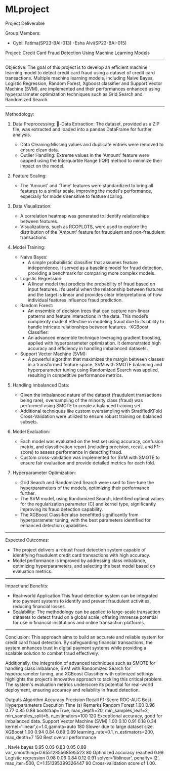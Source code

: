 # MLproject



Project Deliverable

Group Members:
- Cybil Fatima(SP23-BAI-013)
-Esha Alvi(SP23-BAI-015)

Project: Credit Card Fraud Detection Using Machine Learning Models

---

Objective:
The goal of this project is to develop an efficient machine learning model to detect credit card fraud using a dataset of credit card transactions. Multiple machine learning models, including Naive Bayes, Logistic Regression, Random Forest, Xgboost classifier and Support Vector Machine (SVM), are implemented and their performances enhanced using hyperparameter optimization techniques such as Grid Search and Randomized Search.

---

Methodology:

1. Data Preprocessing:
-Data Extraction: The dataset, provided as a ZIP file, was extracted and loaded    into a pandas DataFrame for further analysis.
   - Data Cleaning:Missing values and duplicate entries were removed to ensure clean data.
   - Outlier Handling: Extreme values in the 'Amount' feature were capped using the Interquartile Range (IQR) method to minimize their impact on the model.

2. Feature Scaling:
   - The 'Amount' and 'Time' features were standardized to bring all features to a similar scale, improving the model's performance, especially for models sensitive to feature scaling.

3. Data Visualization:
   - A correlation heatmap was generated to identify relationships between features.
   - Visualizations, such as RCOPLOTS, were used to explore the distribution of the 'Amount' feature for fraudulent and non-fraudulent transactions.

4. Model Training:
   - Naive Bayes:
     - A simple probabilistic classifier that assumes feature independence. It served as a baseline model for fraud detection, providing a benchmark for comparing more complex models.
   - Logistic Regression:
     - A linear model that predicts the probability of fraud based on input features. It’s useful when the relationship between features and the target is linear and provides clear interpretations of how individual features influence fraud prediction.
   - Random Forest:
     - An ensemble of decision trees that can capture non-linear patterns and feature interactions in the data. This model’s complexity made it effective in modeling fraud due to its ability to handle intricate relationships between features.
   -XGBoost Classifier:
     - An advanced ensemble technique leveraging gradient boosting, applied with hyperparameter optimization. It demonstrated high accuracy and efficiency in handling imbalanced datasets.
   - Support Vector Machine (SVM):
     - A powerful algorithm that maximizes the margin between classes in a transformed feature space. SVM with SMOTE balancing and hyperparameter tuning using Randomized Search was applied, resulting in competitive performance metrics.

5. Handling Imbalanced Data:
   - Given the imbalanced nature of the dataset (fraudulent transactions being rare), oversampling of the minority class (fraud) was performed using SMOTE to create a balanced training set.
   - Additional techniques like custom oversampling with StratifiedKFold Cross-Validation were utilized to ensure robust training on balanced subsets.

6. Model Evaluation:
   - Each model was evaluated on the test set using accuracy, confusion matrix, and classification report (including precision, recall, and F1-score) to assess performance in detecting fraud.
   - Custom cross-validation was implemented for SVM with SMOTE to ensure fair evaluation and provide detailed metrics for each fold.

7. Hyperparameter Optimization:
   - Grid Search and Randomized Search were used to fine-tune the hyperparameters of the models, optimizing their performance further.
   - The SVM model, using Randomized Search, identified optimal values for the regularization parameter (C) and kernel type, significantly improving its fraud detection capability.
   - The XGBoost Classifier also benefitted significantly from hyperparameter tuning, with the best parameters identified for enhanced detection capabilities.

---

Expected Outcomes:
- The project delivers a robust fraud detection system capable of identifying fraudulent credit card transactions with high accuracy.
- Model performance is improved by addressing class imbalance, optimizing hyperparameters, and selecting the best model based on evaluation metrics.

---

Impact and Benefits:
- Real-world Application:This fraud detection system can be integrated into payment systems to identify and prevent fraudulent activities, reducing financial losses.
- Scalability: The methodology can be applied to large-scale transaction datasets to detect fraud on a global scale, offering immense potential for use in financial institutions and online transaction platforms.

---

Conclusion:
This approach aims to build an accurate and reliable system for credit card fraud detection. By safeguarding financial transactions, the system enhances trust in digital payment systems while providing a scalable solution to combat fraud effectively.

Additionally, the integration of advanced techniques such as SMOTE for handling class imbalance, SVM with Randomized Search for hyperparameter tuning, and XGBoost Classifier with optimized settings highlights the project’s innovative approach to tackling this critical problem. The system's evaluation metrics underscore its potential for real-world deployment, ensuring accuracy and reliability in fraud detection.



Outputs
Algorithm	Accuracy	Precision	Recall	F1-Score	ROC-AUC	Best Hyperparameters	Execution Time (s)	Remarks
Random Forest	1.00	0.96	0.77	0.85	0.88	bootstrap=True, max_depth=20, min_samples_leaf=2, min_samples_split=5, n_estimators=100	120	Exceptional accuracy, good for imbalanced data.
Support Vector Machine (SVM)	1.00	0.10	0.91	0.18	0.34	kernel='linear’,c=1.0,gamma=auto	180	Slower due to large dataset size.
XGBoost	1.00	0.94	0.84	0.89	0.89	learning_rate=0.1, n_estimators=200, max_depth=7	150	Best overall performance


.
Navie bayes	0.95	0.03	0.83	0.05	0.89	var_smoothing=0.6551285568595523	80	Optimized accuracy reached 0.99
Logistic regression	0.98	0.06	0.84	0.12	0.91	solver='liblinear', penalty='l2', max_iter=500, C=1.151395399326447	90	Cross-validation score of 1.00.





    

    







    

    
